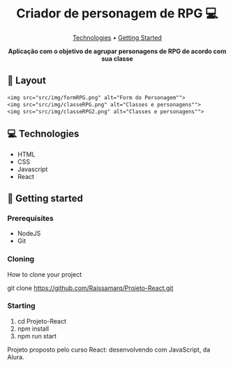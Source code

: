 
<h1 align="center" style="font-weight: bold;">Criador de personagem de RPG 💻</h1>

<p align="center">
 <a href="#tech">Technologies</a> • 
 <a href="#started">Getting Started</a> 
</p>

<p align="center">
    <b>Aplicação com o objetivo de agrupar personagens de RPG de acordo com sua classe</b>
</p>


<h2 id="layout">🎨 Layout</h2>

<p align="center">

    <img src="src/img/formRPG.png" alt="Form do Personagem"">
    <img src="src/img/classeRPG.png" alt="Classes e personagens"">
    <img src="src/img/classeRPG2.png" alt="Classes e personagens"">
</p>

<h2 id="technologies">💻 Technologies</h2>
<ul>
 <li>HTML</li>
 <li>CSS</li>
 <li>Javascript</li>
 <li>React</li>
</ul>

<h2 id="started">🚀 Getting started</h2>


<h3>Prerequisites</h3>
<ul>
 <li>NodeJS</li>
 <li>Git</li>
</ul>

<h3>Cloning</h3>

How to clone your project

git clone https://github.com/Raissamarq/Projeto-React.git

<h3>Starting</h3>


<ol>
 <li>cd Projeto-React</li>
 <li>npm install</li>
 <li>npm run start</li>
</ol>





<p>Projeto proposto pelo curso React: desenvolvendo com JavaScript, da Alura.</p>

 
